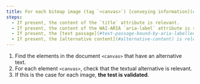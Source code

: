 ```yaml
---
title: For each bitmap image (tag `<canvas>`) [conveying information](#image-conveying-information), having an [alternative text](#text-alternative-image) or an [alternative content](#alternative-content), is this alternative relevant (excluding special cases)?
steps:
  - If present, the content of the `title` attribute is relevant.
  - If present, the content of the WAI-ARIA `aria-label` attribute is relevant.
  - If present, the [text passage](#text-passage-bound-by-aria-labelledby-or-aria-describedby) associated via the `aria-labelledby` WAI-ARIA attribute is relevant.
  - If present, the [alternative content](#alternative-content) is relevant.
---
```


1. Find the elements in the document `<canvas>` that have an alternative text.
2. For each element `<canvas>`, check that the textual alternative is relevant.
3. If this is the case for each image, **the test is validated**.
